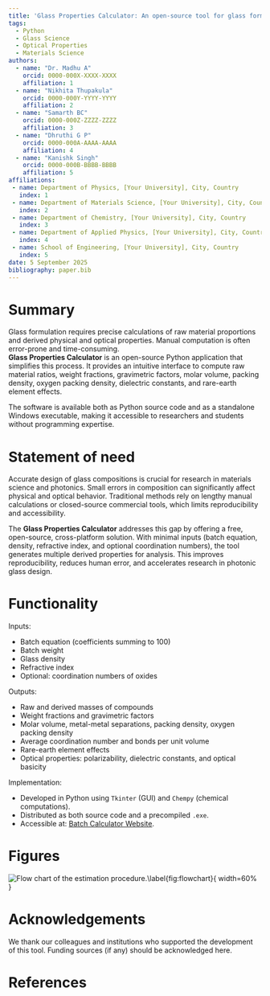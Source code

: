 ```yaml
---
title: 'Glass Properties Calculator: An open-source tool for glass formulation and property estimation'
tags:
  - Python
  - Glass Science
  - Optical Properties
  - Materials Science
authors:
  - name: "Dr. Madhu A"
    orcid: 0000-000X-XXXX-XXXX
    affiliation: 1
  - name: "Nikhita Thupakula"
    orcid: 0000-000Y-YYYY-YYYY
    affiliation: 2
  - name: "Samarth BC"
    orcid: 0000-000Z-ZZZZ-ZZZZ
    affiliation: 3
  - name: "Dhruthi G P"
    orcid: 0000-000A-AAAA-AAAA
    affiliation: 4
  - name: "Kanishk Singh"
    orcid: 0000-000B-BBBB-BBBB
    affiliation: 5
affiliations:
 - name: Department of Physics, [Your University], City, Country
   index: 1
 - name: Department of Materials Science, [Your University], City, Country
   index: 2
 - name: Department of Chemistry, [Your University], City, Country
   index: 3
 - name: Department of Applied Physics, [Your University], City, Country
   index: 4
 - name: School of Engineering, [Your University], City, Country
   index: 5
date: 5 September 2025
bibliography: paper.bib
---
```


# Summary

Glass formulation requires precise calculations of raw material proportions and derived physical and optical properties. Manual computation is often error-prone and time-consuming.  
**Glass Properties Calculator** is an open-source Python application that simplifies this process. It provides an intuitive interface to compute raw material ratios, weight fractions, gravimetric factors, molar volume, packing density, oxygen packing density, dielectric constants, and rare-earth element effects.  

The software is available both as Python source code and as a standalone Windows executable, making it accessible to researchers and students without programming expertise.

# Statement of need

Accurate design of glass compositions is crucial for research in materials science and photonics. Small errors in composition can significantly affect physical and optical behavior. Traditional methods rely on lengthy manual calculations or closed-source commercial tools, which limits reproducibility and accessibility.  

The **Glass Properties Calculator** addresses this gap by offering a free, open-source, cross-platform solution. With minimal inputs (batch equation, density, refractive index, and optional coordination numbers), the tool generates multiple derived properties for analysis. This improves reproducibility, reduces human error, and accelerates research in photonic glass design.

# Functionality

Inputs:
- Batch equation (coefficients summing to 100)  
- Batch weight  
- Glass density  
- Refractive index  
- Optional: coordination numbers of oxides  

Outputs:
- Raw and derived masses of compounds  
- Weight fractions and gravimetric factors  
- Molar volume, metal-metal separations, packing density, oxygen packing density  
- Average coordination number and bonds per unit volume  
- Rare-earth element effects  
- Optical properties: polarizability, dielectric constants, and optical basicity  

Implementation:
- Developed in Python using `Tkinter` (GUI) and `Chempy` (chemical computations).  
- Distributed as both source code and a precompiled `.exe`.  
- Accessible at: [Batch Calculator Website](https://batch-calculator.vercel.app/).  

# Figures

![Flow chart of the estimation procedure.\label{fig:flowchart}](figure.png){ width=60% }

# Acknowledgements

We thank our colleagues and institutions who supported the development of this tool. Funding sources (if any) should be acknowledged here.

# References
